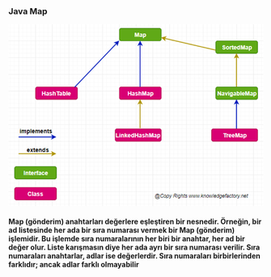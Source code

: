 ### Java Map

![img.png](img.png)


#### Map (gönderim) anahtarları değerlere eşleştiren bir nesnedir. Örneğin, bir ad listesinde her ada bir sıra numarası vermek bir Map (gönderim) işlemidir. Bu işlemde sıra numaralarının her biri bir anahtar, her ad bir değer olur. Liste karışmasın diye her ada ayrı bir sıra numarası verilir. Sıra numaraları anahtarlar, adlar ise değerlerdir. Sıra numaraları birbirlerinden farklıdır; ancak adlar farklı olmayabilir